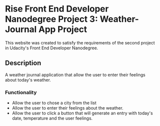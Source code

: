 # Rise Front End Developer Nanodegree Project 3: Weather-Journal App Project
This website was created to satisfy the requirements of the second project in Udacity's Front End Developer Nanodegree.

## Description
A weather journal application that allow the user to enter their feelings about today's weather.

### Functionality
- Allow the user to chose a city from the list
- Allow the user to enter their feelings about the weather.
- Allow the user to click a button that will generate an entry with today's date, temperature and the user feelings.
